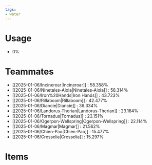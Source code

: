 ```yaml
---
tags:
- water
---
```

# Usage
- 0%
# Teammates
- [[2025-01-06/Incineroar|Incineroar]] : 58.358%
- [[2025-01-06/Ninetales-Alola|Ninetales-Alola]] : 58.314%
- [[2025-01-06/Iron%20Hands|Iron Hands]] : 43.723%
- [[2025-01-06/Rillaboom|Rillaboom]] : 42.477%
- [[2025-01-06/Diancie|Diancie]] : 36.334%
- [[2025-01-06/Landorus-Therian|Landorus-Therian]] : 23.184%
- [[2025-01-06/Tornadus|Tornadus]] : 23.151%
- [[2025-01-06/Ogerpon-Wellspring|Ogerpon-Wellspring]] : 22.114%
- [[2025-01-06/Magmar|Magmar]] : 21.562%
- [[2025-01-06/Chien-Pao|Chien-Pao]] : 15.477%
- [[2025-01-06/Cresselia|Cresselia]] : 15.297%
# Items